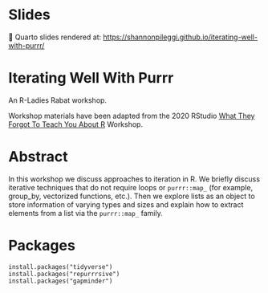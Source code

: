 # Slides

👀 Quarto slides rendered at: https://shannonpileggi.github.io/iterating-well-with-purrr/

# Iterating Well With Purrr

An R-Ladies Rabat workshop.

Workshop materials have been adapted from the 2020 RStudio [What They Forgot To Teach You About R](https://rstats-wtf.github.io/wtf-2020-rsc/) Workshop.


# Abstract

In this workshop we discuss approaches to iteration in R.
We briefly discuss iterative techniques that do not require loops or `purrr::map_` (for example, group_by, vectorized functions, etc.).
Then we explore lists as an object to store information of varying types and sizes and explain how to extract elements from a list via the `purrr::map_` family.

# Packages


```
install.packages("tidyverse")
install.packages("repurrrsive")
install.packages("gapminder")
```
